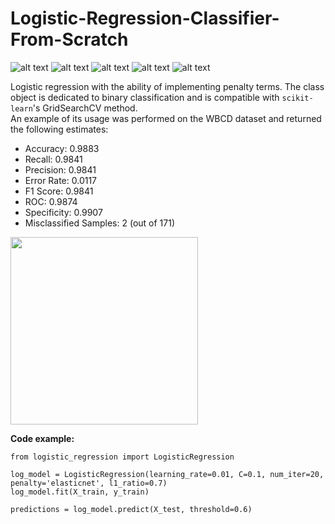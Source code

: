 # Logistic-Regression-Classifier-From-Scratch

![ alt text ](https://img.shields.io/badge/license-MIT-green?style=&logo=)
![ alt text ](https://img.shields.io/badge/-Python-3776AB?logo=Python&logoColor=white)
![ alt text ](https://img.shields.io/badge/-Jupyter-F37626?logo=Jupyter&logoColor=white)
![ alt text ](https://img.shields.io/badge/-NumPy-013243?logo=Numpy&logoColor=white)
![ alt text ](https://img.shields.io/badge/-pandas-150458?logo=Pandas&logoColor=white)

Logistic regression with the ability of implementing penalty terms. The class object is dedicated to binary classification and is compatible with `scikit-learn`'s GridSearchCV method.<br>
An example of its usage was performed on the WBCD dataset and returned the following estimates:
* Accuracy: 0.9883
* Recall: 0.9841
* Precision: 0.9841
* Error Rate: 0.0117
* F1 Score: 0.9841
* ROC: 0.9874
* Specificity: 0.9907
* Misclassified Samples: 2 (out of 171)

<img src='https://github.com/user-attachments/assets/a1f2f302-fcc9-42ba-91b2-2e986c608742' height='300'/>

**Code example:**
```
from logistic_regression import LogisticRegression

log_model = LogisticRegression(learning_rate=0.01, C=0.1, num_iter=20, penalty='elasticnet', l1_ratio=0.7)
log_model.fit(X_train, y_train)

predictions = log_model.predict(X_test, threshold=0.6)
```
